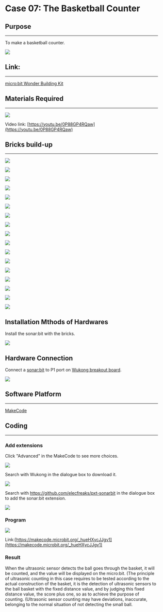 # Case 07: The Basketball Counter

## Purpose
---
To make a basketball counter.

![](./images/case-07-01.png)

## Link:
---
[micro:bit Wonder Building Kit](https://www.elecfreaks.com/micro-bit-wonder-building-kit-without-micro-bit-board.html)

## Materials Required
---
![](./images/case-07-02.png)

Video link:
[https://youtu.be/0P88GP4RQaw](https://youtu.be/0P88GP4RQaw)

## Bricks build-up
---


![](./images/step-case-07-01.png)

![](./images/step-case-07-02.png)

![](./images/step-case-07-03.png)

![](./images/step-case-07-04.png)

![](./images/step-case-07-05.png)

![](./images/step-case-07-06.png)

![](./images/step-case-07-07.png)

![](./images/step-case-07-08.png)

![](./images/step-case-07-09.png)

![](./images/step-case-07-10.png)

![](./images/step-case-07-11.png)

![](./images/step-case-07-12.png)

![](./images/step-case-07-13.png)

![](./images/step-case-07-14.png)

![](./images/step-case-07-15.png)

![](./images/step-case-07-16.png)

![](./images/step-case-07-17.png)

## Installation Mthods of Hardwares

Install the sonar:bit with the bricks.

![](./images/Wonder-Building-Kit-step-sonar-bit-2.png)

## Hardware Connection

Connect a [sonar:bit](https://www.elecfreaks.com/sonar-bit-for-micro-bit-ultrasonic-sensor-distance-measuring-3v-5v.html) to P1 port on [Wukong breakout board](https://www.elecfreaks.com/wukong-board-with-lego-holder-for-micro-bit.html).

![](./images/Wonder-Building-Kit-case-07-06.png)



## Software Platform
---
[MakeCode](https://makecode.microbit.org/)

## Coding
---
### Add extensions
Click "Advanced" in the MakeCode to see more choices.

![](./images/case-01-03.png)

Search with Wukong in the dialogue box to download it.

![](./images/case-01-04.png)

 Search with https://github.com/elecfreaks/pxt-sonarbit in the dialogue box to add the sonar:bit extension.

![](./images/case-04-04.png)



### Program

![](./images/case-07-03.png)

Link:[https://makecode.microbit.org/_hueHXycJJgv1](https://makecode.microbit.org/_hueHXycJJgv1)

### Result

When the ultrasonic sensor detects the ball goes through the basket, it will be counted, and the value will be displayed on the micro:bit. (The principle of ultrasonic counting in this case requires to be tested according to the actual construction of the basket, it is the detection of ultrasonic sensors to the ball basket with the fixed distance value, and by judging this fixed distance value, the score plus one, so as to achieve the purpose of counting. (Ultrasonic sensor counting may have deviations, inaccurate, belonging to the normal situation of not detecting the small ball.

